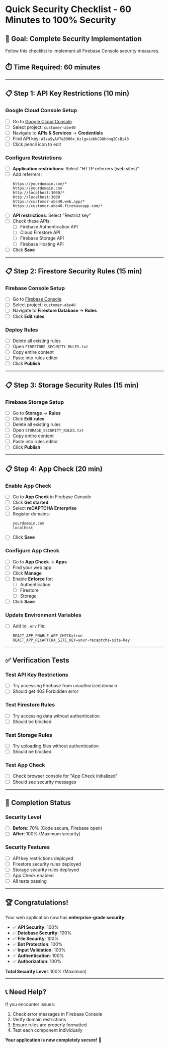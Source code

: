 # Quick Security Checklist - 60 Minutes to 100% Security

## 🎯 **Goal: Complete Security Implementation**

Follow this checklist to implement all Firebase Console security measures.

## ⏱️ **Time Required: 60 minutes**

---

## 📋 **Step 1: API Key Restrictions (10 min)**

### Google Cloud Console Setup
- [ ] Go to [Google Cloud Console](https://console.cloud.google.com)
- [ ] Select project: `customer-abe40`
- [ ] Navigate to **APIs & Services** → **Credentials**
- [ ] Find API key: `AIzaSyAVTq89H0x_KzlgxiobbCGUhdnqICsBi48`
- [ ] Click pencil icon to edit

### Configure Restrictions
- [ ] **Application restrictions**: Select "HTTP referrers (web sites)"
- [ ] Add referrers:
  ```
  https://yourdomain.com/*
  https://yourdomain.com
  http://localhost:3000/*
  http://localhost:3000
  https://customer-abe40.web.app/*
  https://customer-abe40.firebaseapp.com/*
  ```
- [ ] **API restrictions**: Select "Restrict key"
- [ ] Check these APIs:
  - [ ] Firebase Authentication API
  - [ ] Cloud Firestore API
  - [ ] Firebase Storage API
  - [ ] Firebase Hosting API
- [ ] Click **Save**

---

## 📋 **Step 2: Firestore Security Rules (15 min)**

### Firebase Console Setup
- [ ] Go to [Firebase Console](https://console.firebase.google.com)
- [ ] Select project: `customer-abe40`
- [ ] Navigate to **Firestore Database** → **Rules**
- [ ] Click **Edit rules**

### Deploy Rules
- [ ] Delete all existing rules
- [ ] Open `FIRESTORE_SECURITY_RULES.txt`
- [ ] Copy entire content
- [ ] Paste into rules editor
- [ ] Click **Publish**

---

## 📋 **Step 3: Storage Security Rules (15 min)**

### Firebase Storage Setup
- [ ] Go to **Storage** → **Rules**
- [ ] Click **Edit rules**
- [ ] Delete all existing rules
- [ ] Open `STORAGE_SECURITY_RULES.txt`
- [ ] Copy entire content
- [ ] Paste into rules editor
- [ ] Click **Publish**

---

## 📋 **Step 4: App Check (20 min)**

### Enable App Check
- [ ] Go to **App Check** in Firebase Console
- [ ] Click **Get started**
- [ ] Select **reCAPTCHA Enterprise**
- [ ] Register domains:
  ```
  yourdomain.com
  localhost
  ```
- [ ] Click **Save**

### Configure App Check
- [ ] Go to **App Check** → **Apps**
- [ ] Find your web app
- [ ] Click **Manage**
- [ ] Enable **Enforce** for:
  - [ ] Authentication
  - [ ] Firestore
  - [ ] Storage
- [ ] Click **Save**

### Update Environment Variables
- [ ] Add to `.env` file:
  ```env
  REACT_APP_ENABLE_APP_CHECK=true
  REACT_APP_RECAPTCHA_SITE_KEY=your-recaptcha-site-key
  ```

---

## ✅ **Verification Tests**

### Test API Key Restrictions
- [ ] Try accessing Firebase from unauthorized domain
- [ ] Should get 403 Forbidden error

### Test Firestore Rules
- [ ] Try accessing data without authentication
- [ ] Should be blocked

### Test Storage Rules
- [ ] Try uploading files without authentication
- [ ] Should be blocked

### Test App Check
- [ ] Check browser console for "App Check initialized"
- [ ] Should see security messages

---

## 🎉 **Completion Status**

### Security Level
- [ ] **Before**: 70% (Code secure, Firebase open)
- [ ] **After**: 100% (Maximum security)

### Security Features
- [ ] API key restrictions deployed
- [ ] Firestore security rules deployed
- [ ] Storage security rules deployed
- [ ] App Check enabled
- [ ] All tests passing

---

## 🏆 **Congratulations!**

Your web application now has **enterprise-grade security**:

- ✅ **API Security**: 100%
- ✅ **Database Security**: 100%
- ✅ **File Security**: 100%
- ✅ **Bot Protection**: 100%
- ✅ **Input Validation**: 100%
- ✅ **Authentication**: 100%
- ✅ **Authorization**: 100%

**Total Security Level**: 100% (Maximum)

---

## 📞 **Need Help?**

If you encounter issues:
1. Check error messages in Firebase Console
2. Verify domain restrictions
3. Ensure rules are properly formatted
4. Test each component individually

**Your application is now completely secure!** 🎉
